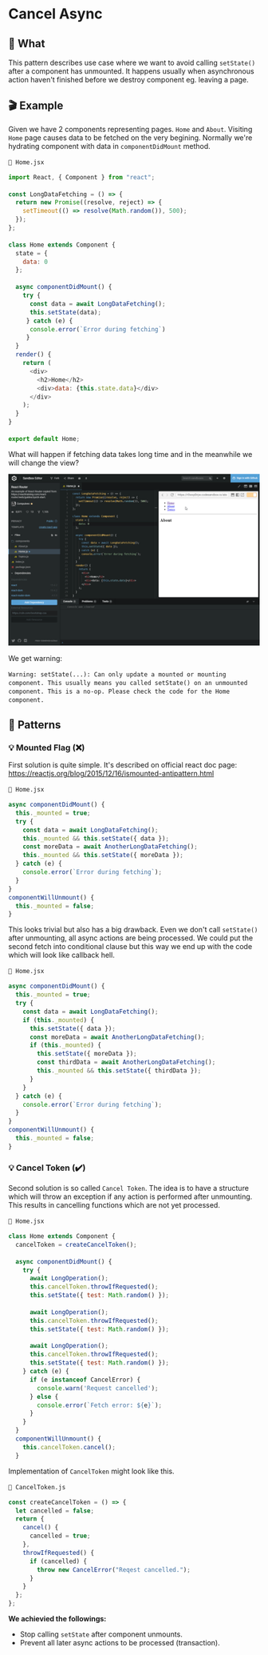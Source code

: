 # Cancel Async
## 🤔 What
This pattern describes use case where we want to avoid calling `setState()` after a component has unmounted. It happens usually when asynchronous action haven't finished before we destroy component eg. leaving a page.
 
## 🎬 Example
Given we have 2 components representing pages. `Home` and `About`. Visiting `Home` page causes data to be fetched on the very begining. Normally we're hydrating component with data in `componentDidMount` method.

`📁 Home.jsx`
```js
import React, { Component } from "react";

const LongDataFetching = () => {
  return new Promise((resolve, reject) => {
    setTimeout(() => resolve(Math.random()), 500);
  });
};

class Home extends Component {
  state = {
    data: 0
  };

  async componentDidMount() {
    try {
      const data = await LongDataFetching();
      this.setState(data);
     } catch (e) {
      console.error(`Error during fetching`)
     }
  }
  render() {
    return (
      <div>
        <h2>Home</h2>
        <div>data: {this.state.data}</div>
      </div>
    );
  }
}

export default Home;
```

What will happen if fetching data takes long time and in the meanwhile we will change the view?

![Unmounted](media/unmounted.gif)

We get warning:

`Warning: setState(...): Can only update a mounted or mounting component. This usually means you called setState() on an unmounted component. This is a no-op. Please check the code for the Home component.`

## 🔨 Patterns
### 💡 Mounted Flag (❌)
First solution is quite simple. It's described on official react doc page:
https://reactjs.org/blog/2015/12/16/ismounted-antipattern.html

`📁 Home.jsx`
```js
async componentDidMount() {
  this._mounted = true;
  try {
    const data = await LongDataFetching();
    this._mounted && this.setState({ data });
    const moreData = await AnotherLongDataFetching();
    this._mounted && this.setState({ moreData });
  } catch (e) {
    console.error(`Error during fetching`);
  }
}
componentWillUnmount() {
  this._mounted = false;
}
```

This looks trivial but also has a big drawback. Even we don't call `setState()` after unmounting, all async actions are being processed. We could put the second fetch into conditional clause but this way we end up with the code which will look like callback hell.


`📁 Home.jsx`
```js
async componentDidMount() {
  this._mounted = true;
  try {
    const data = await LongDataFetching();
    if (this._mounted) {
      this.setState({ data });
      const moreData = await AnotherLongDataFetching();
      if (this._mounted) {
        this.setState({ moreData });
        const thirdData = await AnotherLongDataFetching();
        this._mounted && this.setState({ thirdData });
      }
    }
  } catch (e) {
    console.error(`Error during fetching`);
  }
}
componentWillUnmount() {
  this._mounted = false;
}
```
### 💡 Cancel Token (✔️)
Second solution is so called `Cancel Token`. The idea is to have a structure which will throw an exception if any action is performed after unmounting. This results in cancelling functions which are not yet processed.

`📁 Home.jsx`
```js
class Home extends Component {
  cancelToken = createCancelToken();
  
  async componentDidMount() {
    try {
      await LongOperation();
      this.cancelToken.throwIfRequested();
      this.setState({ test: Math.random() });

      await LongOperation();
      this.cancelToken.throwIfRequested();
      this.setState({ test: Math.random() });

      await LongOperation();
      this.cancelToken.throwIfRequested();
      this.setState({ test: Math.random() });
    } catch (e) {
      if (e instanceof CancelError) {
        console.warn('Request cancelled');
      } else {
        console.error(`Fetch error: ${e}`);
      }
    }
  }
  componentWillUnmount() {
    this.cancelToken.cancel();
  }
  ```
  
  Implementation of `CancelToken` might look like this.

`📁 CancelToken.js`
```js
const createCancelToken = () => {
  let cancelled = false;
  return {
    cancel() {
      cancelled = true;
    },
    throwIfRequested() {
      if (cancelled) {
        throw new CancelError("Reqest cancelled.");
      }
    }
  };
};
```

**We achievied the followings:**
* Stop calling `setState` after component unmounts.
* Prevent all later async actions to be processed (transaction).

